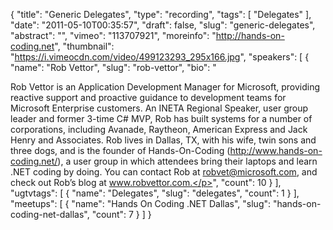 {
  "title": "Generic Delegates",
  "type": "recording",
  "tags": [
    "Delegates"
  ],
  "date": "2011-05-10T00:35:57",
  "draft": false,
  "slug": "generic-delegates",
  "abstract": "",
  "vimeo": "113707921",
  "moreinfo": "http://hands-on-coding.net",
  "thumbnail": "https://i.vimeocdn.com/video/499123293_295x166.jpg",
  "speakers": [
    {
      "name": "Rob Vettor",
      "slug": "rob-vettor",
      "bio": "<p>Rob Vettor is an Application Development Manager for Microsoft, providing reactive support and proactive guidance to development teams for Microsoft Enterprise customers. An INETA Regional Speaker, user group leader and former 3-time C# MVP, Rob has built systems for a number of corporations, including Avanade, Raytheon, American Express and Jack Henry and Associates. Rob lives in Dallas, TX, with his wife, twin sons and three dogs, and is the founder of Hands-On-Coding (http://www.hands-on-coding.net/), a user group in which attendees bring their laptops and learn .NET coding by doing. You can contact Rob at robvet@microsoft.com, and check out Rob’s blog at www.robvettor.com.</p>",
      "count": 10
    }
  ],
  "ugtvtags": [
    {
      "name": "Delegates",
      "slug": "delegates",
      "count": 1
    }
  ],
  "meetups": [
    {
      "name": "Hands On Coding .NET Dallas",
      "slug": "hands-on-coding-net-dallas",
      "count": 7
    }
  ]
}